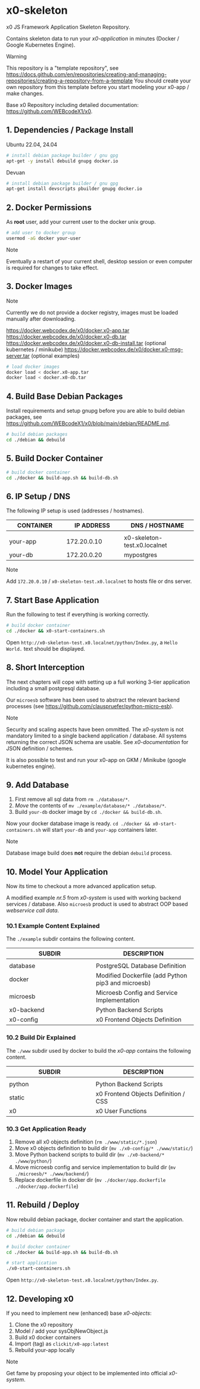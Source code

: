 # x0-skeleton

x0 JS Framework Application Skeleton Repository.

Contains skeleton data to run your *x0-application* in minutes
(Docker / Google Kubernetes Engine).

>[!WARNING]
> This repository is a "template repository", see
> https://docs.github.com/en/repositories/creating-and-managing-repositories/creating-a-repository-from-a-template
> You should create your own repository from this template before you start modeling
> your x0-app / make changes.

Base x0 Repository including detailed documentation: https://github.com/WEBcodeX1/x0.

## 1. Dependencies / Package Install

Ubuntu 22.04, 24.04

```bash
# install debian package builder / gnu gpg
apt-get -y install debuild gnupg docker.io
```

Devuan

```bash
# install debian package builder / gnu gpg
apt-get install devscripts pbuilder gnupg docker.io
```

## 2. Docker Permissions

As **root** user, add your current user to the docker unix group.

```bash
# add user to docker group
usermod -aG docker your-user
```

>[!NOTE]
> Eventually a restart of your current shell, desktop session or
> even computer is required for changes to take effect.

## 3. Docker Images

>[!NOTE]
> Currently we do not provide a docker registry, images must be loaded manually
> after downloading.

https://docker.webcodex.de/x0/docker.x0-app.tar<br>
https://docker.webcodex.de/x0/docker.x0-db.tar<br>
https://docker.webcodex.de/x0/docker.x0-db-install.tar (optional kubernetes / minikube)
https://docker.webcodex.de/x0/docker.x0-msg-server.tar (optional examples)

```bash
# load docker images
docker load < docker.x0-app.tar
docker load < docker.x0-db.tar
```

## 4. Build Base Debian Packages

Install requirements and setup gnupg before you are able to build debian packages,
see https://github.com/WEBcodeX1/x0/blob/main/debian/README.md.

```bash
# build debian packages
cd ./debian && debuild
```

## 5. Build Docker Container

```bash
# build docker container
cd ./docker && build-app.sh && build-db.sh
```

## 6. IP Setup / DNS

The following IP setup  is used (addresses / hostnames).

| CONTAINER           | IP ADDRESS         | DNS / HOSTNAME               |
| ------------------- | ------------------ | ---------------------------- |
| <img width="300px"> | <img width="300">  | <img width="420">            |
| your-app            | 172.20.0.10        | x0-skeleton-test.x0.localnet |
| your-db             | 172.20.0.20        | mypostgres                   |

>[!NOTE]
> Add `172.20.0.10` / `x0-skeleton-test.x0.localnet` to hosts file or dns server.

## 7. Start Base Application

Run the following to test if everything is working correctly.

```bash
# build docker container
cd ./docker && x0-start-containers.sh
```

Open `http://x0-skeleton-test.x0.localnet/python/Index.py`, a `Hello World.`
text should be displayed.

## 8. Short Interception

The next chapters will cope with setting up a full working 3-tier application
including a small postgresql database.

Our `microesb` software has been used to abstract the relevant backend processes
(see https://github.com/clauspruefer/python-micro-esb).

>[!NOTE]
> Security and scaling aspects have been ommitted. The *x0-system* is not mandatory
> limited to a single backend application / database. All systems returning the
> correct JSON schema are usable. See *x0-documentation* for JSON definition / schemes.

It is also possible to test and run your x0-app on GKM / Minikube (google kubernetes engine).

## 9. Add Database

1. First remove all sql data from `rm ./database/*`.
2. *Move* the contents of `mv ./example/database/* ./database/*`.
3. Build `your-db` docker image by `cd ./docker && build-db.sh`.

Now your docker database image is ready. `cd ./docker && x0-start-containers.sh` will
start `your-db` and `your-app` containers later.

>[!NOTE]
> Database image build does **not** require the debian `debuild` process.

## 10. Model Your Application

Now its time to checkout a more advanced application setup.

A modified example *nr.5* from *x0-system* is used with working backend services /
database. Also `microesb` product is used to abstract OOP based *webservice call data*.

### 10.1 Example Content Explained

The `./example` subdir contains the following content.

| SUBDIR              | DESCRIPTION                                           |
| ------------------- | ----------------------------------------------------- |
| <img width="500px"> | <img width="520">                                     |
| database            | PostgreSQL Database Definition                        |
| docker              | Modified Dockerfile (add Python pip3 and microesb)    |
| microesb            | Microesb Config and Service Implementation            |
| x0-backend          | Python Backend Scripts                                |
| x0-config           | x0 Frontend Objects Definition                        |

### 10.2 Build Dir Explained

The `./www` subdir used by docker to build the *x0-app* contains the following
content.

| SUBDIR              | DESCRIPTION                                           |
| ------------------- | ----------------------------------------------------- |
| <img width="500px"> | <img width="520">                                     |
| python              | Python Backend Scripts                                |
| static              | x0 Frontend Objects Definition / CSS                  |
| x0                  | x0 User Functions                                     |

### 10.3 Get Application Ready

1. Remove all x0 objects definition (`rm ./www/static/*.json`)
2. Move x0 objects definition to build dir (`mv ./x0-config/* ./www/static/`)
3. Move Python backend scripts to build dir (`mv ./x0-backend/* ./www/python/`)
4. Move microesb config and service implementation to build dir (`mv ./microesb/* ./www/backend/`)
4. Replace dockerfile in docker dir (`mv ./docker/app.dockerfile ./docker/app.dockerfile`)

## 11. Rebuild / Deploy

Now rebuild debian package, docker container and start the application.

```bash
# build debian package
cd ./debian && debuild

# build docker container
cd ./docker && build-app.sh && build-db.sh

# start application
./x0-start-containers.sh
```

Open `http://x0-skeleton-test.x0.localnet/python/Index.py`.

## 12. Developing x0

If you need to implement new (enhanced) base *x0-objects*:

1. Clone the x0 repository
2. Model / add your sysObjNewObject.js
3. Build x0 docker containers
4. Import (tag) as `clickit/x0-app:latest`
5. Rebuild your-app locally

>[!NOTE]
> Get fame by proposing your object to be implemented into official *x0-system*.
